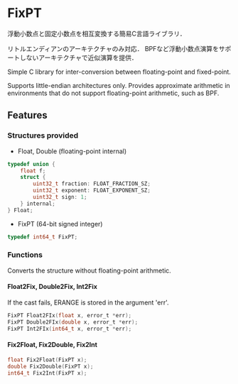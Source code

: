 # FixPT

浮動小数点と固定小数点を相互変換する簡易C言語ライブラリ．

リトルエンディアンのアーキテクチャのみ対応．
BPFなど浮動小数点演算をサポートしないアーキテクチャで近似演算を提供．

Simple C library for inter-conversion between floating-point and fixed-point. 

Supports little-endian architectures only.
Provides approximate arithmetic in environments that do not support floating-point arithmetic, such as BPF.

## Features

### Structures provided

- Float, Double (floating-point internal)
```c
typedef union {
    float f;
    struct {
        uint32_t fraction: FLOAT_FRACTION_SZ;
        uint32_t exponent: FLOAT_EXPONENT_SZ;
        uint32_t sign: 1;
    } internal;
} Float;
```

- FixPT (64-bit signed integer)
```c
typedef int64_t FixPT;
```

### Functions
Converts the structure without floating-point arithmetic. 

#### Float2Fix, Double2Fix, Int2Fix
  
If the cast fails, ERANGE is stored in the argument 'err'.
```c
FixPT Float2FIx(float x, error_t *err);
FixPT Double2FIx(double x, error_t *err);
FixPT Int2FIx(int64_t x, error_t *err);
```

#### Fix2Float, Fix2Double, Fix2Int
```c
float Fix2Float(FixPT x);
double Fix2Double(FixPT x);
int64_t Fix2Int(FixPT x);
```
